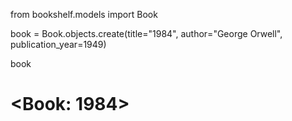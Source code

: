 from bookshelf.models import Book

book = Book.objects.create(title="1984", author="George Orwell", publication_year=1949)

book

# <Book: 1984>